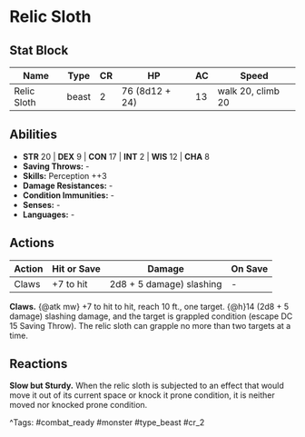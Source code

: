 # Relic Sloth

## Stat Block

| Name | Type | CR | HP | AC | Speed |
|------|------|----|----|----|-------|
| Relic Sloth | beast | 2 | 76 (8d12 + 24) | 13 | walk 20, climb 20 |

## Abilities

- **STR** 20 | **DEX** 9 | **CON** 17 | **INT** 2 | **WIS** 12 | **CHA** 8
- **Saving Throws:** -  
- **Skills:** Perception ++3  
- **Damage Resistances:** -  
- **Condition Immunities:** -  
- **Senses:** -  
- **Languages:** -


## Actions

| Action | Hit or Save | Damage | On Save |
|--------|--------------|--------|----------|
| Claws | +7 to hit | 2d8 + 5 damage) slashing | - |

**Claws.** {@atk mw} +7 to hit to hit, reach 10 ft., one target. {@h}14 (2d8 + 5 damage) slashing damage, and the target is grappled condition (escape DC 15 Saving Throw). The relic sloth can grapple no more than two targets at a time.

## Reactions

**Slow but Sturdy.** When the relic sloth is subjected to an effect that would move it out of its current space or knock it prone condition, it is neither moved nor knocked prone condition.



^Tags: #combat_ready #monster #type_beast #cr_2